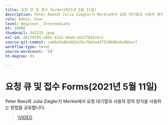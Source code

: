 ```yaml
---
title: 요청 큐 및 접수 Forms(2021년 5월 11일)
description: Peter Rees와 Julia Ziegler가 Merkle에서 요청 대기열과 사용자 정의 양식을 사용하는 방법을 공유합니다.
role: Admin, User
level: Beginner, Intermediate
kt: 10006
thumbnail: 341215.jpeg
exl-id: d6179705-a965-42a2-8ba0-a522781b7ecc
source-git-commit: ca06e5a8b1602a7bcfb83a43f529680a5a96bacf
workflow-type: tm+mt
source-wordcount: '54'
ht-degree: 0%

---
```


# 요청 큐 및 접수 Forms(2021년 5월 11일)

Peter Rees와 Julia Ziegler가 Merkle에서 요청 대기열과 사용자 정의 양식을 사용하는 방법을 공유합니다.

>[!VIDEO](https://video.tv.adobe.com/v/341215/?quality=12&learn=on)
